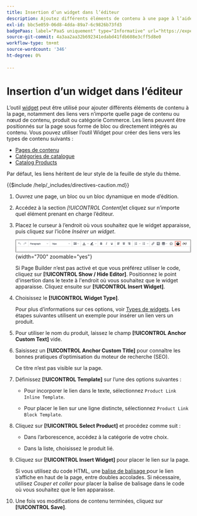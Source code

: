 ```yaml
---
title: Insertion d’un widget dans l’éditeur
description: Ajoutez différents éléments de contenu à une page à l’aide de l’outil widget de l’éditeur de WYSIWYG.
exl-id: bbc5e059-06d8-4dda-89a7-6c9826b73fd3
badgePaas: label="PaaS uniquement" type="Informative" url="https://experienceleague.adobe.com/fr/docs/commerce/user-guides/product-solutions" tooltip="S’applique uniquement aux projets Adobe Commerce on Cloud (infrastructure PaaS gérée par Adobe) et aux projets On-premise."
source-git-commit: 4a3aa2aa32b692341edabd41fdb608e3cff5d8e0
workflow-type: tm+mt
source-wordcount: '346'
ht-degree: 0%

---
```


# Insertion d’un widget dans l’éditeur

L’outil [widget](widget-create.md) peut être utilisé pour ajouter différents éléments de contenu à la page, notamment des liens vers n’importe quelle page de contenu ou nœud de contenu, produit ou catégorie Commerce. Les liens peuvent être positionnés sur la page sous forme de bloc ou directement intégrés au contenu. Vous pouvez utiliser l’outil Widget pour créer des liens vers les types de contenu suivants :

- [Pages de contenu](pages.md)
- [Catégories de catalogue](../catalog/categories.md)
- [Catalog Products](../catalog/product-create.md)

Par défaut, les liens héritent de leur style de la feuille de style du thème.

{{$include /help/_includes/directives-caution.md}}

1. Ouvrez une page, un bloc ou un bloc dynamique en mode d’édition.

1. Accédez à la section _[!UICONTROL Content]_&#x200B;et cliquez sur n’importe quel élément prenant en charge l’éditeur.

1. Placez le curseur à l’endroit où vous souhaitez que le widget apparaisse, puis cliquez sur l’icône _Insérer un widget_.

   ![Barre d’outils de l’éditeur - Insérer un widget](./assets/editor-toolbar-widget-button.png){width="700" zoomable="yes"}

   Si Page Builder n’est pas activé et que vous préférez utiliser le code, cliquez sur **[!UICONTROL Show / Hide Editor]**. Positionnez le point d&#39;insertion dans le texte à l&#39;endroit où vous souhaitez que le widget apparaisse. Cliquez ensuite sur **[!UICONTROL Insert Widget]**.

1. Choisissez le **[!UICONTROL Widget Type]**.

   Pour plus d’informations sur ces options, voir [Types de widgets](widgets.md#widget-types). Les étapes suivantes utilisent un exemple pour insérer un lien vers un produit.

1. Pour utiliser le nom du produit, laissez le champ **[!UICONTROL Anchor Custom Text]** vide.

1. Saisissez un **[!UICONTROL Anchor Custom Title]** pour connaître les bonnes pratiques d’optimisation du moteur de recherche (SEO).

   Ce titre n’est pas visible sur la page.

1. Définissez **[!UICONTROL Template]** sur l’une des options suivantes :

   - Pour incorporer le lien dans le texte, sélectionnez `Product Link Inline Template`.

   - Pour placer le lien sur une ligne distincte, sélectionnez `Product Link Block Template`.

1. Cliquez sur **[!UICONTROL Select Product]** et procédez comme suit :

   - Dans l’arborescence, accédez à la catégorie de votre choix.

   - Dans la liste, choisissez le produit lié.

1. Cliquez sur **[!UICONTROL Insert Widget]** pour placer le lien sur la page.

   Si vous utilisez du code HTML, une [ balise de balisage ](../systems/markup-tags.md) pour le lien s’affiche en haut de la page, entre doubles accolades. Si nécessaire, utilisez _Couper et coller_ pour placer la balise de balisage dans le code où vous souhaitez que le lien apparaisse.

1. Une fois vos modifications de contenu terminées, cliquez sur **[!UICONTROL Save]**.

<!-- Last updated from includes: 2022-08-30 15:36:09 -->
